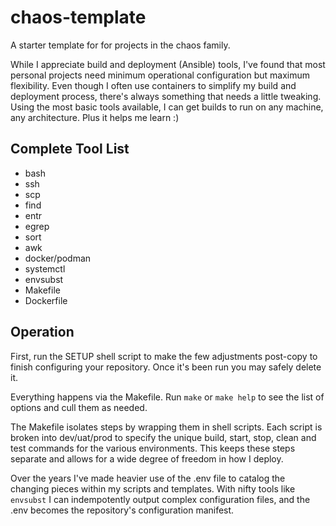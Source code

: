 # chaos-template
A starter template for for projects in the chaos family.

While I appreciate build and deployment (Ansible) tools, I've found that most personal projects need minimum operational configuration but maximum flexibility. Even though I often use containers to simplify my build and deployment process, there's always something that needs a little tweaking. Using the most basic tools available, I can get builds to run on any machine, any architecture. Plus it helps me learn :)

## Complete Tool List
- bash
- ssh
- scp
- find
- entr
- egrep
- sort
- awk
- docker/podman
- systemctl
- envsubst
- Makefile
- Dockerfile

## Operation

First, run the SETUP shell script to make the few adjustments post-copy to finish configuring your repository. Once it's been run you may safely delete it.

Everything happens via the Makefile. Run `make` or `make help` to see the list of options and cull them as needed.

The Makefile isolates steps by wrapping them in shell scripts. Each script is broken into dev/uat/prod to specify the unique build, start, stop, clean and test commands for the various environments. This keeps these steps separate and allows for a wide degree of freedom in how I deploy.

Over the years I've made heavier use of the .env file to catalog the changing pieces within my scripts and templates. With nifty tools like `envsubst` I can indempotently output complex configuration files, and the .env becomes the repository's configuration manifest.
